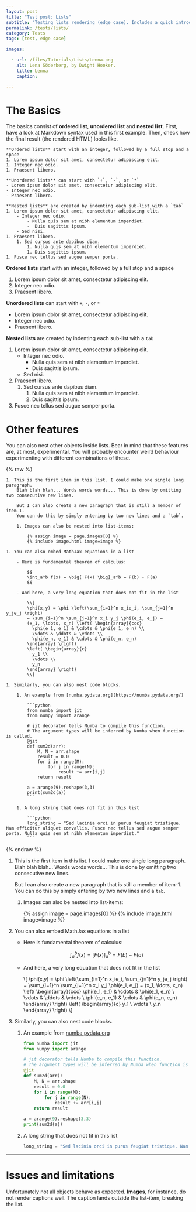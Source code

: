 ```yaml
---
layout: post
title: "Test post: Lists"
subtitle: "Testing lists rendering (edge case). Includes a quick introduction to Markdown syntax for lists."
permalink: /tests/lists/
category: Tests
tags: [test, edge case]

images:

  - url: /files/Tutorials/Lists/Lenna.png
    alt: Lena Söderberg, by Dwight Hooker.
    title: Lenna
    caption:

---
```



# The Basics

The basics consist of **ordered list**, **unordered list** and **nested list**.
First, have a look at Markdown syntax used in this first example.
Then, check how the final result (the rendered HTML) looks like.

```
**Ordered lists** start with an integer, followed by a full stop and a space
1. Lorem ipsum dolor sit amet, consectetur adipiscing elit.
1. Integer nec odio.
1. Praesent libero.

**Unordered lists** can start with `+`, `-`, or `*`
- Lorem ipsum dolor sit amet, consectetur adipiscing elit.
- Integer nec odio.
- Praesent libero.

**Nested lists** are created by indenting each sub-list with a `tab`
1. Lorem ipsum dolor sit amet, consectetur adipiscing elit.
    - Integer nec odio.
        - Nulla quis sem at nibh elementum imperdiet.
        -  Duis sagittis ipsum.
    - Sed nisi.
1. Praesent libero.
    1. Sed cursus ante dapibus diam.
        1. Nulla quis sem at nibh elementum imperdiet.
        1. Duis sagittis ipsum.
1. Fusce nec tellus sed augue semper porta.
```

**Ordered lists** start with an integer, followed by a full stop and a space
1. Lorem ipsum dolor sit amet, consectetur adipiscing elit.
1. Integer nec odio.
1. Praesent libero.

**Unordered lists** can start with `+`, `-`, or `*`
- Lorem ipsum dolor sit amet, consectetur adipiscing elit.
- Integer nec odio.
- Praesent libero.

**Nested lists** are created by indenting each sub-list with a `tab`
1. Lorem ipsum dolor sit amet, consectetur adipiscing elit.
    - Integer nec odio.
        - Nulla quis sem at nibh elementum imperdiet.
        -  Duis sagittis ipsum.
    - Sed nisi.
1. Praesent libero.
    1. Sed cursus ante dapibus diam.
        1. Nulla quis sem at nibh elementum imperdiet.
        1. Duis sagittis ipsum.
1. Fusce nec tellus sed augue semper porta.



# Other features

You can also nest other objects inside lists.
Bear in mind that these features are, at most, experimental.
You will probably encounter weird behaviour experimenting with different combinations of these.

{% raw %}
```
1. This is the first item in this list. I could make one single long paragraph.
    Blah blah blah... Words words words... This is done by omitting two consecutive new lines.

    But I can also create a new paragraph that is still a member of item-1.
    You can do this by simply entering by two new lines and a `tab`.

    1. Images can also be nested into list-items:

        {% assign image = page.images[0] %}
        {% include image.html image=image %}

1. You can also embed MathJax equations in a list

    - Here is fundamental theorem of calculus:

        $$
        \int_a^b f(x) = \big[ F(x) \big]_a^b = F(b) - F(a)
        $$

    - And here, a very long equation that does not fit in the list

        \\[
        \phi(x,y) = \phi \left(\sum_{i=1}^n x_ie_i, \sum_{j=1}^n y_je_j \right)
        = \sum_{i=1}^n \sum_{j=1}^n x_i y_j \phi(e_i, e_j) =
        (x_1, \ldots, x_n) \left( \begin{array}{ccc}
          \phi(e_1, e_1) & \cdots & \phi(e_1, e_n) \\
          \vdots & \ddots & \vdots \\
          \phi(e_n, e_1) & \cdots & \phi(e_n, e_n)
        \end{array} \right)
        \left( \begin{array}{c}
          y_1 \\
          \vdots \\
          y_n
        \end{array} \right)
        \\]

1. Similarly, you can also nest code blocks.

    1. An example from [numba.pydata.org](https://numba.pydata.org/)

        ```python
        from numba import jit
        from numpy import arange

        # jit decorator tells Numba to compile this function.
        # The argument types will be inferred by Numba when function is called.
        @jit
        def sum2d(arr):
            M, N = arr.shape
            result = 0.0
            for i in range(M):
                for j in range(N):
                    result += arr[i,j]
            return result

        a = arange(9).reshape(3,3)
        print(sum2d(a))
        ```

    1. A long string that does not fit in this list

        ```python
        long_string = "Sed lacinia orci in purus feugiat tristique. Nam efficitur aliquet convallis. Fusce nec tellus sed augue semper porta. Nulla quis sem at nibh elementum imperdiet."
        ```
```
{% endraw %}

1. This is the first item in this list. I could make one single long paragraph.
    Blah blah blah... Words words words... This is done by omitting two consecutive new lines.

    But I can also create a new paragraph that is still a member of item-1.
    You can do this by simply entering by two new lines and a `tab`.

    1. Images can also be nested into list-items:

        {% assign image = page.images[0] %}
        {% include image.html image=image %}

1. You can also embed MathJax equations in a list

    - Here is fundamental theorem of calculus:

        $$
        \int_a^b f(x) = \big[ F(x) \big]_a^b = F(b) - F(a)
        $$

    - And here, a very long equation that does not fit in the list

        \\[
        \phi(x,y) = \phi \left(\sum_{i=1}^n x_ie_i, \sum_{j=1}^n y_je_j \right)
        = \sum_{i=1}^n \sum_{j=1}^n x_i y_j \phi(e_i, e_j) =
        (x_1, \ldots, x_n) \left( \begin{array}{ccc}
          \phi(e_1, e_1) & \cdots & \phi(e_1, e_n) \\
          \vdots & \ddots & \vdots \\
          \phi(e_n, e_1) & \cdots & \phi(e_n, e_n)
        \end{array} \right)
        \left( \begin{array}{c}
          y_1 \\
          \vdots \\
          y_n
        \end{array} \right)
        \\]

1. Similarly, you can also nest code blocks.

    1. An example from [numba.pydata.org](https://numba.pydata.org/)

        ```python
        from numba import jit
        from numpy import arange

        # jit decorator tells Numba to compile this function.
        # The argument types will be inferred by Numba when function is called.
        @jit
        def sum2d(arr):
            M, N = arr.shape
            result = 0.0
            for i in range(M):
                for j in range(N):
                    result += arr[i,j]
            return result

        a = arange(9).reshape(3,3)
        print(sum2d(a))
        ```

    1. A long string that does not fit in this list

        ```python
        long_string = "Sed lacinia orci in purus feugiat tristique. Nam efficitur aliquet convallis. Fusce nec tellus sed augue semper porta. Nulla quis sem at nibh elementum imperdiet."
        ```


---

# Issues and limitations

Unfortunately not all objects behave as expected.
    **Images**, for instance, do not render captions well.
    The caption lands outside the list-item, breaking the list.
